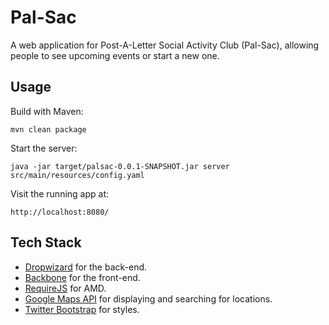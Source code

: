# Pal-Sac

A web application for Post-A-Letter Social Activity Club (Pal-Sac), allowing people to see upcoming events or start a new one.

## Usage

Build with Maven:

```
mvn clean package
```
Start the server:

```
java -jar target/palsac-0.0.1-SNAPSHOT.jar server src/main/resources/config.yaml
```
Visit the running app at:

```
http://localhost:8080/
```

## Tech Stack

* [Dropwizard](https://dropwizard.github.io/dropwizard/) for the back-end.
* [Backbone](http://backbonejs.org/) for the front-end.
* [RequireJS](http://requirejs.org/) for AMD.
* [Google Maps API](https://developers.google.com/maps/documentation/javascript/) for displaying and searching for locations.
* [Twitter Bootstrap](http://getbootstrap.com/) for styles.
